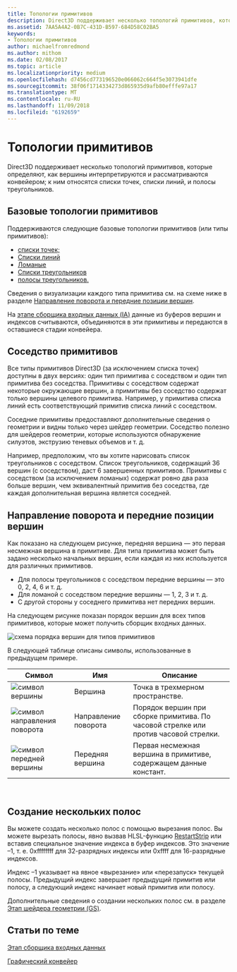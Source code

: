 ```yaml
---
title: Топологии примитивов
description: Direct3D поддерживает несколько топологий примитивов, которые определяют, как вершины интерпретируются и рассматриваются конвейером; к ним относятся списки точек, списки линий, и полосы треугольников.
ms.assetid: 7AA5A4A2-0B7C-431D-B597-684D58C02BA5
keywords:
- Топологии примитивов
author: michaelfromredmond
ms.author: mithom
ms.date: 02/08/2017
ms.topic: article
ms.localizationpriority: medium
ms.openlocfilehash: d7456cd773196520e066062c664f5e3073941dfe
ms.sourcegitcommit: 38f06f1714334273d865935d9afb80efffe97a17
ms.translationtype: MT
ms.contentlocale: ru-RU
ms.lasthandoff: 11/09/2018
ms.locfileid: "6192659"
---
```

# <a name="primitive-topologies"></a>Топологии примитивов


Direct3D поддерживает несколько топологий примитивов, которые определяют, как вершины интерпретируются и рассматриваются конвейером; к ним относятся списки точек, списки линий, и полосы треугольников.

## <a name="span-idprimitivetypesspanspan-idprimitivetypesspanspan-idprimitivetypesspanbasic-primitive-topologies"></a><span id="Primitive_Types"></span><span id="primitive_types"></span><span id="PRIMITIVE_TYPES"></span>Базовые топологии примитивов


Поддерживаются следующие базовые топологии примитивов (или типы примитивов):

-   [списки точек;](point-lists.md)
-   [Списки линий](line-lists.md)
-   [Ломаные](line-strips.md)
-   [Списки треугольников](triangle-lists.md)
-   [полосы треугольников.](triangle-strips.md)

Сведения о визуализации каждого типа примитива см. на схеме ниже в разделе [Направление поворота и передние позиции вершин](#winding-direction-and-leading-vertex-positions).

На [этапе сборщика входных данных (IA)](input-assembler-stage--ia-.md) данные из буферов вершин и индексов считываются, объединяются в эти примитивы и передаются в оставшиеся стадии конвейера.

## <a name="span-idprimitiveadjacencyspanspan-idprimitiveadjacencyspanspan-idprimitiveadjacencyspanprimitive-adjacency"></a><span id="Primitive_Adjacency"></span><span id="primitive_adjacency"></span><span id="PRIMITIVE_ADJACENCY"></span>Соседство примитивов


Все типы примитивов Direct3D (за исключением списка точек) доступны в двух версиях: один тип примитива с соседством и один тип примитива без соседства. Примитивы с соседством содержат некоторые окружающие вершин, а примитивы без соседство содержат только вершины целевого примитива. Например, у примитива списка линий есть соответствующий примитив списка линий с соседством.

Соседние примитивы предоставляют дополнительные сведения о геометрии и видны только через шейдер геометрии. Соседство полезно для шейдеров геометрии, которые используются обнаружение силуэтов, экструзию теневых объемов и т. д.

Например, предположим, что вы хотите нарисовать список треугольников с соседством. Список треугольников, содержащий 36 вершин (с соседством), даст 6 завершенных примитивов. Примитивы с соседством (за исключением ломаных) содержат ровно два раза больше вершин, чем эквивалентный примитив без соседства, где каждая дополнительная вершина является соседней.

## <a name="span-idwindingdirectionandleadingvertexpositionsspanspan-idwindingdirectionandleadingvertexpositionsspanspan-idwindingdirectionandleadingvertexpositionsspanspan-idwinding-direction-and-leading-vertex-positionsspanwinding-direction-and-leading-vertex-positions"></a><span id="Winding_Direction_and_Leading_Vertex_Positions"></span><span id="winding_direction_and_leading_vertex_positions"></span><span id="WINDING_DIRECTION_AND_LEADING_VERTEX_POSITIONS"></span><span id="winding-direction-and-leading-vertex-positions"></span>Направление поворота и передние позиции вершин


Как показано на следующем рисунке, передняя вершина — это первая несмежная вершина в примитиве. Для типа примитива может быть задано несколько начальных вершин, если каждая из них используется для различных примитивов.

-   Для полосы треугольников с соседством передние вершины — это 0, 2, 4, 6 и т. д.
-   Для ломаной с соседством передние вершины — 1, 2, 3 и т. д.
-   С другой стороны у соседнего примитива нет передних вершин.

На следующем рисунке показан порядок вершин для всех типов примитивов, которые может получить сборщик входных данных.

![схема порядка вершин для типов примитивов](images/d3d10-primitive-topologies.png)

В следующей таблице описаны символы, использованные в предыдущем примере.

| Символ                                                                                   | Имя              | Описание                                                                         |
|------------------------------------------------------------------------------------------|-------------------|-------------------------------------------------------------------------------------|
| ![символ вершины](images/d3d10-primitive-topologies-vertex.png)                     | Вершина            | Точка в трехмерном пространстве.                                                                |
| ![символ направления поворота](images/d3d10-primitive-topologies-winding-direction.png) | Направление поворота | Порядок вершин при сборке примитива. По часовой стрелке или против часовой стрелки. |
| ![символ передней вершины](images/d3d10-primitive-topologies-leading-vertex.png)       | Передняя вершина    | Первая несмежная вершина в примитиве, содержащем данные констант.       |

 

## <a name="span-idgeneratingmultiplestripsspanspan-idgeneratingmultiplestripsspanspan-idgeneratingmultiplestripsspangenerating-multiple-strips"></a><span id="Generating_Multiple_Strips"></span><span id="generating_multiple_strips"></span><span id="GENERATING_MULTIPLE_STRIPS"></span>Создание нескольких полос


Вы можете создать несколько полос с помощью вырезания полос. Вы можете вырезать полосы, явно вызвав HLSL-функцию [RestartStrip](https://msdn.microsoft.com/library/windows/desktop/bb509660) или вставив специальное значение индекса в буфер индексов. Это значение –1, т. е. 0xffffffff для 32-разрядных индексы или 0xffff для 16-разрядные индексов.

Индекс –1 указывает на явное «вырезание» или «перезапуск» текущей полосы. Предыдущий индекс завершает предыдущий примитив или полосу, а следующий индекс начинает новый примитив или полосу.

Дополнительные сведения о создании нескольких полос см. в разделе [Этап шейдера геометрии (GS)](geometry-shader-stage--gs-.md).

## <a name="span-idrelated-topicsspanrelated-topics"></a><span id="related-topics"></span>Статьи по теме


[Этап сборщика входных данных](input-assembler-stage--ia-.md)

[Графический конвейер](graphics-pipeline.md)

 

 




